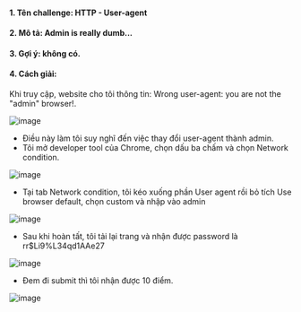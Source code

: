 #### 1. Tên challenge: HTTP - User-agent
#### 2. Mô tả: Admin is really dumb...
#### 3. Gợi ý: không có.
#### 4. Cách giải:

Khi truy cập, website cho tôi thông tin: Wrong user-agent: you are not the "admin" browser!.

![image](https://github.com/duwdapoet/thuc-hanh-http/assets/131479672/b64c4790-6c20-4776-84cf-9bbd60d4840d)

- Điều này làm tôi suy nghĩ đến việc thay đổi user-agent thành admin.
- Tôi mở developer tool của Chrome, chọn dấu ba chấm và chọn Network condition.

![image](https://github.com/duwdapoet/thuc-hanh-http/assets/131479672/29722ea9-7564-452e-9a7f-c168e0e49c00)

- Tại tab Network condition, tôi kéo xuống phần User agent rồi bỏ tích Use browser default, chọn custom và nhập vào admin

![image](https://github.com/duwdapoet/thuc-hanh-http/assets/131479672/61b5b760-1516-4f3d-a0b2-96510bbb9965)

- Sau khi hoàn tất, tôi tải lại trang và nhận được password là rr$Li9%L34qd1AAe27

![image](https://github.com/duwdapoet/thuc-hanh-http/assets/131479672/0818ffb9-21f1-46b1-a0bb-e9f87d09822d)

- Đem đi submit thì tôi nhận được 10 điểm.

![image](https://github.com/duwdapoet/thuc-hanh-http/assets/131479672/adc893f2-68d1-4720-a4fa-669e008462fa)
